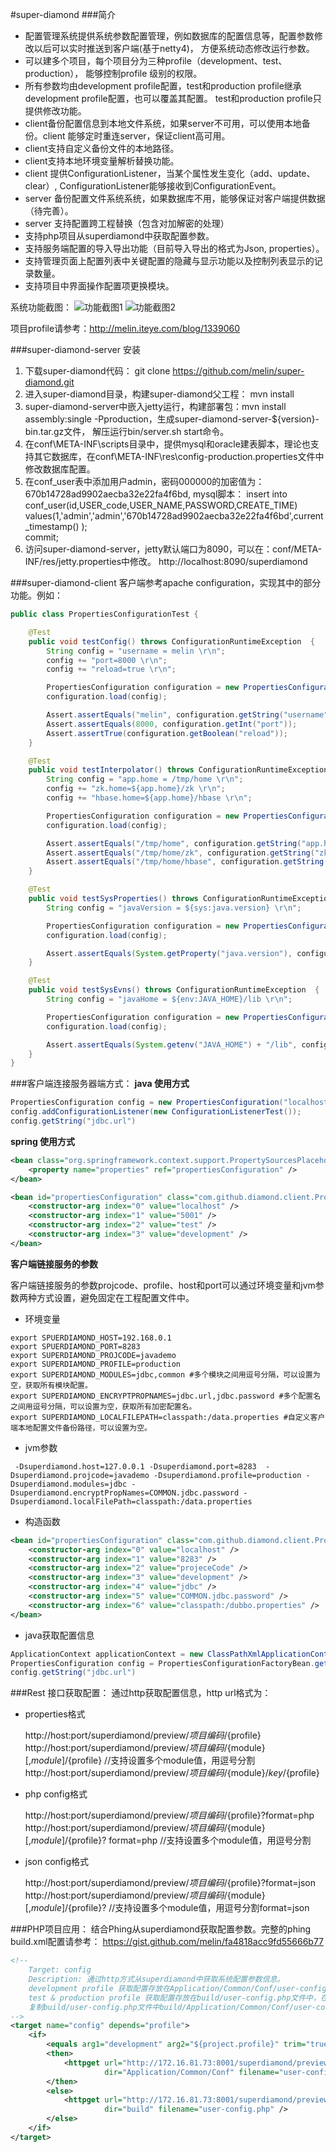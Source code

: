 #super-diamond
###简介
- 配置管理系统提供系统参数配置管理，例如数据库的配置信息等，配置参数修改以后可以实时推送到客户端(基于netty4)，
方便系统动态修改运行参数。
- 可以建多个项目，每个项目分为三种profile（development、test、production）， 能够控制profile 级别的权限。
- 所有参数均由development profile配置，test和production profile继承development profile配置，也可以覆盖其配置。
  test和production profile只提供修改功能。
- client备份配置信息到本地文件系统，如果server不可用，可以使用本地备份。client 能够定时重连server，保证client高可用。
- client支持自定义备份文件的本地路径。
- client支持本地环境变量解析替换功能。
- client 提供ConfigurationListener，当某个属性发生变化（add、update、clear）, ConfigurationListener能够接收到ConfigurationEvent。
- server 备份配置文件系统系统，如果数据库不用，能够保证对客户端提供数据（待完善）。
- server 支持配置跨工程替换（包含对加解密的处理）
- 支持php项目从superdiamond中获取配置参数。
- 支持服务端配置的导入导出功能（目前导入导出的格式为Json, properties）。
- 支持管理页面上配置列表中关键配置的隐藏与显示功能以及控制列表显示的记录数量。
- 支持项目中界面操作配置项更换模块。

系统功能截图：
![](https://raw.githubusercontent.com/xiake2025/super-diamond/master/diamond_1.png "功能截图1")
![](https://raw.githubusercontent.com/xiake2025/super-diamond/master/diamond_2.png "功能截图2")

项目profile请参考：http://melin.iteye.com/blog/1339060

###super-diamond-server 安装
1. 下载super-diamond代码： git clone https://github.com/melin/super-diamond.git
2. 进入super-diamond目录，构建super-diamond父工程： mvn install
3. super-diamond-server中嵌入jetty运行，构建部署包：mvn install assembly:single -Pproduction，生成super-diamond-server-${version}-bin.tar.gz文件，
解压运行bin/server.sh start命令。
4. 在conf\META-INF\scripts目录中，提供mysql和oracle建表脚本，理论也支持其它数据库，在conf\META-INF\res\config-production.properties文件中修改数据库配置。
5. 在conf_user表中添加用户admin，密码000000的加密值为：670b14728ad9902aecba32e22fa4f6bd, mysql脚本：
insert into conf_user(id,USER_code,USER_NAME,PASSWORD,CREATE_TIME) values(1,'admin','admin','670b14728ad9902aecba32e22fa4f6bd',current_timestamp() );  
commit;  
6. 访问super-diamond-server，jetty默认端口为8090，可以在：conf/META-INF/res/jetty.properties中修改。
	http://localhost:8090/superdiamond

###super-diamond-client
客户端参考apache configuration，实现其中的部分功能。例如：
```java
public class PropertiesConfigurationTest {

	@Test
	public void testConfig() throws ConfigurationRuntimeException  {
		String config = "username = melin \r\n";
		config += "port=8000 \r\n";
		config += "reload=true \r\n";

		PropertiesConfiguration configuration = new PropertiesConfiguration();
		configuration.load(config);

		Assert.assertEquals("melin", configuration.getString("username"));
		Assert.assertEquals(8000, configuration.getInt("port"));
		Assert.assertTrue(configuration.getBoolean("reload"));
	}

	@Test
	public void testInterpolator() throws ConfigurationRuntimeException  {
		String config = "app.home = /tmp/home \r\n";
		config += "zk.home=${app.home}/zk \r\n";
		config += "hbase.home=${app.home}/hbase \r\n";

		PropertiesConfiguration configuration = new PropertiesConfiguration();
		configuration.load(config);

		Assert.assertEquals("/tmp/home", configuration.getString("app.home"));
		Assert.assertEquals("/tmp/home/zk", configuration.getString("zk.home"));
		Assert.assertEquals("/tmp/home/hbase", configuration.getString("hbase.home"));
	}

	@Test
	public void testSysProperties() throws ConfigurationRuntimeException  {
		String config = "javaVersion = ${sys:java.version} \r\n";

		PropertiesConfiguration configuration = new PropertiesConfiguration();
		configuration.load(config);

		Assert.assertEquals(System.getProperty("java.version"), configuration.getString("javaVersion"));
	}

	@Test
	public void testSysEvns() throws ConfigurationRuntimeException  {
		String config = "javaHome = ${env:JAVA_HOME}/lib \r\n";

		PropertiesConfiguration configuration = new PropertiesConfiguration();
		configuration.load(config);

		Assert.assertEquals(System.getenv("JAVA_HOME") + "/lib", configuration.getString("javaHome"));
	}
}
```

###客户端连接服务器端方式：
<b>java 使用方式</b>
```java
PropertiesConfiguration config = new PropertiesConfiguration("localhost", 5001, "test", "development");
config.addConfigurationListener(new ConfigurationListenerTest());
config.getString("jdbc.url")
```

<b>spring 使用方式</b>
```xml
<bean class="org.springframework.context.support.PropertySourcesPlaceholderConfigurer">
	<property name="properties" ref="propertiesConfiguration" />
</bean>

<bean id="propertiesConfiguration" class="com.github.diamond.client.PropertiesConfigurationFactoryBean">
	<constructor-arg index="0" value="localhost" />
	<constructor-arg index="1" value="5001" />
	<constructor-arg index="2" value="test" />
	<constructor-arg index="3" value="development" />
</bean>
```
<b>客户端链接服务的参数</b>

  客户端链接服务的参数projcode、profile、host和port可以通过环境变量和jvm参数两种方式设置，避免固定在工程配置文件中。
  
* 环境变量
```shell
export SPUERDIAMOND_HOST=192.168.0.1
export SPUERDIAMOND_PORT=8283
export SUPERDIAMOND_PROJCODE=javademo
export SUPERDIAMOND_PROFILE=production
export SUPERDIAMOND_MODULES=jdbc,common #多个模块之间用逗号分隔，可以设置为空，获取所有模块配置。
export SUPERDIAMOND_ENCRYPTPROPNAMES=jdbc.url,jdbc.password #多个配置名之间用逗号分隔，可以设置为空，获取所有加密配置名。
export SUPERDIAMOND_LOCALFILEPATH=classpath:/data.properties #自定义客户端本地配置文件备份路径，可以设置为空。
```
* jvm参数
```shell
 -Dsuperdiamond.host=127.0.0.1 -Dsuperdiamond.port=8283  -Dsuperdiamond.projcode=javademo -Dsuperdiamond.profile=production -Dsuperdiamond.modules=jdbc -Dsuperdiamond.encryptPropNames=COMMON.jdbc.password -Dsuperdiamond.localFilePath=classpath:/data.properties
```
* 构造函数
```xml
<bean id="propertiesConfiguration" class="com.github.diamond.client.PropertiesConfigurationFactoryBean">
	<constructor-arg index="0" value="localhost" />
	<constructor-arg index="1" value="8283" />
	<constructor-arg index="2" value="projeceCode" />
	<constructor-arg index="3" value="development" />
	<constructor-arg index="4" value="jdbc" />
	<constructor-arg index="5" value="COMMON.jdbc.password" />
	<constructor-arg index="6" value="classpath:/dubbo.properties" />
</bean>
```
* java获取配置信息
```java
ApplicationContext applicationContext = new ClassPathXmlApplicationContext("bean.xml");
PropertiesConfiguration config = PropertiesConfigurationFactoryBean.getPropertiesConfiguration();
config.getString("jdbc.url")
```

###Rest 接口获取配置：
通过http获取配置信息，http url格式为：

- properties格式

	http://host:port/superdiamond/preview/${项目编码}/${profile}
	http://host:port/superdiamond/preview/${项目编码}/${module}[,${module}]/${profile} //支持设置多个module值，用逗号分割
	http://host:port/superdiamond/preview/${项目编码}/${module}/${key}/${profile}
- php config格式

	http://host:port/superdiamond/preview/${项目编码}/${profile}?format=php
	http://host:port/superdiamond/preview/${项目编码}/${module}[,${module}]/${profile}? format=php  //支持设置多个module值，用逗号分割
- json config格式

	http://host:port/superdiamond/preview/${项目编码}/${profile}?format=json 
	http://host:port/superdiamond/preview/${项目编码}/${module}[,${module}]/${profile}?  //支持设置多个module值，用逗号分割format=json


###PHP项目应用：
结合Phing从superdiamond获取配置参数。完整的phing build.xml配置请参考：
https://gist.github.com/melin/fa4818acc9fd55666b77

```xml
<!--
    Target: config 
    Description: 通过http方式从superdiamond中获取系统配置参数信息。
    development profile 获取配置存放在Application/Common/Conf/user-config.php文件中（ThinkPHP 3.2）
    test & production profile 获取配置存放在build/user-config.php文件中，在执行build target时，
    复制build/user-config.php文件中build/Application/Common/Conf/user-config.php位置
-->
<target name="config" depends="profile">
    <if>
        <equals arg1="development" arg2="${project.profile}" trim="true" />
        <then>
            <httpget url="http://172.16.81.73:8001/superdiamond/preview/App.EduSNS/${project.profile}?format=php"
                     dir="Application/Common/Conf" filename="user-config.php" />
        </then>
        <else>
            <httpget url="http://172.16.81.73:8001/superdiamond/preview/App.EduSNS/${project.profile}?format=php"
                     dir="build" filename="user-config.php" />
        </else>
    </if>
</target>
```
